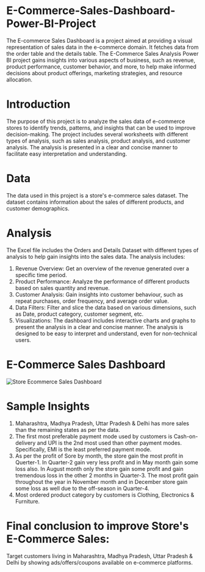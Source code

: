 # E-Commerce-Sales-Dashboard-Power-BI-Project
The E-commerce Sales Dashboard is a project aimed at providing a visual representation of sales data in the e-commerce domain. It fetches data from the order table and the details table. The E-Commerce Sales Analysis Power BI project gains insights into various aspects of business, such as revenue, product performance, customer behavior, and more, to help make informed decisions about product offerings, marketing strategies, and resource allocation.

# Introduction
The purpose of this project is to analyze the sales data of e-commerce stores to identify trends, patterns, and insights that can be used to improve decision-making. The project includes several worksheets with different types of analysis, such as sales analysis, product analysis, and customer analysis. The analysis is presented in a clear and concise manner to facilitate easy interpretation and understanding.

# Data
The data used in this project is a store's e-commerce sales dataset. The dataset contains information about the sales of different products, and customer demographics. 

# Analysis
The Excel file includes the Orders and Details Dataset with different types of analysis to help gain insights into the sales data. The analysis includes:
1. Revenue Overview: Get an overview of the revenue generated over a specific time period.
2. Product Performance: Analyze the performance of different products based on sales quantity and revenue.
3. Customer Analysis: Gain insights into customer behaviour, such as repeat purchases, order frequency, and average order value.
4. Data Filters: Filter and slice the data based on various dimensions, such as Date, product category, customer segment, etc.
5. Visualizations: The dashboard includes interactive charts and graphs to present the analysis in a clear and concise manner. The analysis is designed to be easy to interpret and understand, even for non-technical users.

# E-Commerce Sales Dashboard
![Store Ecommerce Sales Dashboard](https://github.com/Rupalihirdekar/E-Commerce-Sales-Dashboard---Power-BI-Project-/assets/121499040/edb97ac1-a580-4d53-9bab-77ccd221b54a)

# Sample Insights
1. Maharashtra, Madhya Pradesh, Uttar Pradesh & Delhi has more sales than the remaining states as per the data.
2. The first most preferable payment mode used by customers is Cash-on-delivery and UPI is the 2nd most used than other payment modes. Specifically, EMI is the least preferred payment mode.
3. As per the profit of Sore by month, the store gain the most profit in Querter-1. In Quarter-2 gain very less profit and in May month gain some loss also. In August month only the store gain some profit and gain tremendous loss in the other 2 months in Quarter-3. The most profit gain throughout the year in November month and in December store gain some loss as well due to the off-season in Quarter-4.
5. Most ordered product category by customers is Clothing, Electronics & Furniture.
  
# Final conclusion to improve Store's E-Commerce Sales:
Target customers living in Maharashtra, Madhya Pradesh, Uttar Pradesh & Delhi by showing ads/offers/coupons available on e-commerce platforms.
